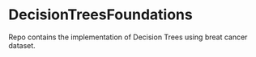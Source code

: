 # DecisionTreesFoundations
Repo contains the implementation of Decision Trees using breat cancer dataset.
